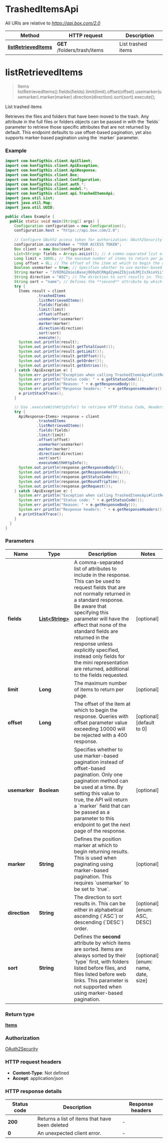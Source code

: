 # TrashedItemsApi

All URIs are relative to *https://api.box.com/2.0*

| Method | HTTP request | Description |
|------------- | ------------- | -------------|
| [**listRetrievedItems**](TrashedItemsApi.md#listRetrievedItems) | **GET** /folders/trash/items | List trashed items |


<a name="listRetrievedItems"></a>
# **listRetrievedItems**
> Items listRetrievedItems().fields(fields).limit(limit).offset(offset).usemarker(usemarker).marker(marker).direction(direction).sort(sort).execute();

List trashed items

Retrieves the files and folders that have been moved to the trash.  Any attribute in the full files or folders objects can be passed in with the &#x60;fields&#x60; parameter to retrieve those specific attributes that are not returned by default.  This endpoint defaults to use offset-based pagination, yet also supports marker-based pagination using the &#x60;marker&#x60; parameter.

### Example
```java
import com.konfigthis.client.ApiClient;
import com.konfigthis.client.ApiException;
import com.konfigthis.client.ApiResponse;
import com.konfigthis.client.Box;
import com.konfigthis.client.Configuration;
import com.konfigthis.client.auth.*;
import com.konfigthis.client.model.*;
import com.konfigthis.client.api.TrashedItemsApi;
import java.util.List;
import java.util.Map;
import java.util.UUID;

public class Example {
  public static void main(String[] args) {
    Configuration configuration = new Configuration();
    configuration.host = "https://api.box.com/2.0";
    
    // Configure OAuth2 access token for authorization: OAuth2Security
    configuration.accessToken = "YOUR ACCESS TOKEN";
    Box client = new Box(configuration);
    List<String> fields = Arrays.asList(); // A comma-separated list of attributes to include in the response. This can be used to request fields that are not normally returned in a standard response.  Be aware that specifying this parameter will have the effect that none of the standard fields are returned in the response unless explicitly specified, instead only fields for the mini representation are returned, additional to the fields requested.
    Long limit = 1000L; // The maximum number of items to return per page.
    Long offset = 0L; // The offset of the item at which to begin the response.  Queries with offset parameter value exceeding 10000 will be rejected with a 400 response.
    Boolean usemarker = true; // Specifies whether to use marker-based pagination instead of offset-based pagination. Only one pagination method can be used at a time.  By setting this value to true, the API will return a `marker` field that can be passed as a parameter to this endpoint to get the next page of the response.
    String marker = "JV9IRGZmieiBasejOG9yDCRNgd2ymoZIbjsxbJMjIs3kioVii"; // Defines the position marker at which to begin returning results. This is used when paginating using marker-based pagination.  This requires `usemarker` to be set to `true`.
    String direction = "ASC"; // The direction to sort results in. This can be either in alphabetical ascending (`ASC`) or descending (`DESC`) order.
    String sort = "name"; // Defines the **second** attribute by which items are sorted.  Items are always sorted by their `type` first, with folders listed before files, and files listed before web links.  This parameter is not supported when using marker-based pagination.
    try {
      Items result = client
              .trashedItems
              .listRetrievedItems()
              .fields(fields)
              .limit(limit)
              .offset(offset)
              .usemarker(usemarker)
              .marker(marker)
              .direction(direction)
              .sort(sort)
              .execute();
      System.out.println(result);
      System.out.println(result.getTotalCount());
      System.out.println(result.getLimit());
      System.out.println(result.getOffset());
      System.out.println(result.getOrder());
      System.out.println(result.getEntries());
    } catch (ApiException e) {
      System.err.println("Exception when calling TrashedItemsApi#listRetrievedItems");
      System.err.println("Status code: " + e.getStatusCode());
      System.err.println("Reason: " + e.getResponseBody());
      System.err.println("Response headers: " + e.getResponseHeaders());
      e.printStackTrace();
    }

    // Use .executeWithHttpInfo() to retrieve HTTP Status Code, Headers and Request
    try {
      ApiResponse<Items> response = client
              .trashedItems
              .listRetrievedItems()
              .fields(fields)
              .limit(limit)
              .offset(offset)
              .usemarker(usemarker)
              .marker(marker)
              .direction(direction)
              .sort(sort)
              .executeWithHttpInfo();
      System.out.println(response.getResponseBody());
      System.out.println(response.getResponseHeaders());
      System.out.println(response.getStatusCode());
      System.out.println(response.getRoundTripTime());
      System.out.println(response.getRequest());
    } catch (ApiException e) {
      System.err.println("Exception when calling TrashedItemsApi#listRetrievedItems");
      System.err.println("Status code: " + e.getStatusCode());
      System.err.println("Reason: " + e.getResponseBody());
      System.err.println("Response headers: " + e.getResponseHeaders());
      e.printStackTrace();
    }
  }
}

```

### Parameters

| Name | Type | Description  | Notes |
|------------- | ------------- | ------------- | -------------|
| **fields** | [**List&lt;String&gt;**](String.md)| A comma-separated list of attributes to include in the response. This can be used to request fields that are not normally returned in a standard response.  Be aware that specifying this parameter will have the effect that none of the standard fields are returned in the response unless explicitly specified, instead only fields for the mini representation are returned, additional to the fields requested. | [optional] |
| **limit** | **Long**| The maximum number of items to return per page. | [optional] |
| **offset** | **Long**| The offset of the item at which to begin the response.  Queries with offset parameter value exceeding 10000 will be rejected with a 400 response. | [optional] [default to 0] |
| **usemarker** | **Boolean**| Specifies whether to use marker-based pagination instead of offset-based pagination. Only one pagination method can be used at a time.  By setting this value to true, the API will return a &#x60;marker&#x60; field that can be passed as a parameter to this endpoint to get the next page of the response. | [optional] |
| **marker** | **String**| Defines the position marker at which to begin returning results. This is used when paginating using marker-based pagination.  This requires &#x60;usemarker&#x60; to be set to &#x60;true&#x60;. | [optional] |
| **direction** | **String**| The direction to sort results in. This can be either in alphabetical ascending (&#x60;ASC&#x60;) or descending (&#x60;DESC&#x60;) order. | [optional] [enum: ASC, DESC] |
| **sort** | **String**| Defines the **second** attribute by which items are sorted.  Items are always sorted by their &#x60;type&#x60; first, with folders listed before files, and files listed before web links.  This parameter is not supported when using marker-based pagination. | [optional] [enum: name, date, size] |

### Return type

[**Items**](Items.md)

### Authorization

[OAuth2Security](../README.md#OAuth2Security)

### HTTP request headers

 - **Content-Type**: Not defined
 - **Accept**: application/json

### HTTP response details
| Status code | Description | Response headers |
|-------------|-------------|------------------|
| **200** | Returns a list of items that have been deleted |  -  |
| **0** | An unexpected client error. |  -  |

